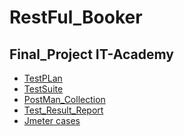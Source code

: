 # RestFul_Booker
## Final_Project IT-Academy


- [TestPLan](https://github.com/MaksimTupitsyn/RestFul_Booker/blob/main/Test%20PLan.txt)
- [TestSuite]()
- [PostMan_Collection]()
- [Test_Result_Report]()
- [Jmeter cases]()
